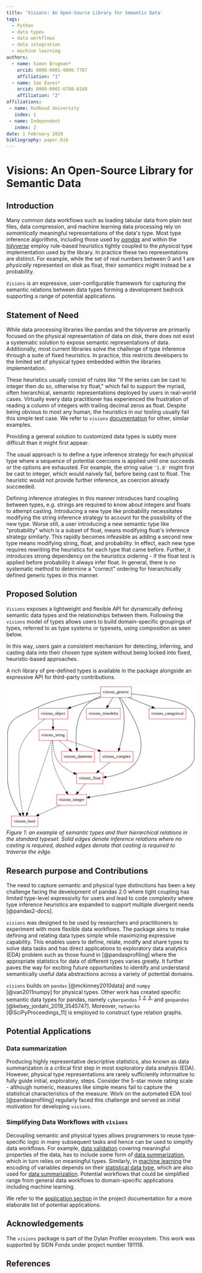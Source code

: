 ```yaml
---
title: 'Visions: An Open-Source Library for Semantic Data'
tags:
  - Python
  - data types
  - data workflows
  - data integration
  - machine learning
authors:
  - name: Simon Brugman*
    orcid: 0000-0001-9866-7767
    affiliation: "1"
  - name: Ian Eaves*
    orcid: 0000-0001-6788-8188
    affiliation: "2"
affiliations:
 - name: Radboud University
   index: 1
 - name: Independent
   index: 2
date: 1 February 2020   
bibliography: paper.bib
---
```


# Visions: An Open-Source Library for Semantic Data

## Introduction

Many common data workflows such as loading tabular data from plain text files, data compression, and machine learning data processing rely on *semantically* meaningful representations of the data's type. 
Most type inference algorithms, including those used by <cite>[pandas][pandas]</cite> and within the <cite>[tidyverse][tidyverse]</cite> employ rule-based heuristics tightly coupled to the *physical* type implementation used by the library. 
In practice these two representations are distinct. 
For example, while the set of real numbers between 0 and 1 are *physically* represented on disk as float, their *semantics* might instead be a probability.

`Visions` is an expressive, user-configurable framework for capturing the semantic relations between data types forming a development bedrock supporting a range of potential applications.

## Statement of Need

While data processing libraries like pandas and the tidyverse are primarily focused on the physical representation of data on disk, there does not exist a systematic solution to expose semantic representations of data.
Additionally, most current libraries solve the challenge of type inference through a suite of fixed heuristics.
In practice, this restricts developers to the limited set of physical types embedded within the libraries implementation.

These heuristics usually consist of rules like "if the series can be cast to integer then do so, otherwise try float," which fail to support the myriad, often hierarchical, semantic representations deployed by users in real-world cases. 
Virtually every data practitioner has experienced the frustration of reading a column of integers with trailing decimal zeros as float. 
Despite being obvious to most any human, the heuristics in our tooling usually fail this simple test case.
We refer to `visions` [documentation](https://dylan-profiler.github.io/visions/index.html) for other, similar examples.

Providing a general solution to customized data types is subtly more difficult than it might first appear.

The usual approach is to define a type inference strategy for each physical type where a sequence of potential coercions is applied until one succeeds or the options are exhausted.
For example, the string value `'1.0'` might first be cast to integer, which would naively fail, before being cast to float.
The heuristic would not provide further inference, as coercion already succeeded.

Defining inference strategies in this manner introduces hard coupling between types, e.g. strings are required to know about integers and floats to attempt casting.
Introducing a new type like probability necessitates modifying the string inference strategy to account for the possibility of the new type.
Worse still, a user introducing a new semantic type like "probability" which is a subset of float, means modifying float's inference strategy similarly.
This rapidly becomes infeasible as adding a second new type means modifying string, float, and probability. 
In effect, each new type requires rewriting the heuristics for each type that came before. 
Further, it introduces strong dependency on the heuristics ordering - if the float test is applied before probability it always infer float.
In general, there is no systematic method to determine a "correct" ordering for hierarchically defined generic types in this manner.


## Proposed Solution

`Visions` exposes a lightweight and flexible API for dynamically defining semantic data types and the relationships between them. 
Following the `visions` model of types allows users to build domain-specific groupings of types, referred to as type systems or typesets, using composition as seen below.

In this way, users gain a consistent mechanism for detecting, inferring, and casting data into their chosen type system without being locked into fixed, heuristic-based approaches.

A rich library of pre-defined types is available in the package alongside an expressive API for third-party contributions.

![Visions' Standard Typeset](https://raw.githubusercontent.com/dylan-profiler/visions/master/docs/_images/typeset_standard.svg?sanitize=true)
_Figure 1: an example of semantic types and their hierarchical relations in the standard typeset.
Solid edges denote inference relations where no casting is required, dashed edges denote that casting is required to traverse the edge._

## Research purpose and Contributions

The need to capture semantic and physical type distinctions has been a key challenge facing the development of pandas 2.0 where tight coupling has limited type-level expressivity for users and lead to code complexity where type inference heuristics are expanded to support multiple divergent needs [@pandas2-docs].

`visions` was designed to be used by researchers and practitioners to experiment with more flexible data workflows.
The package aims to make defining and relating data types simple while maximizing expressive capability.
This enables users to define, relate, modify and share types to solve data tasks and has direct applications to exploratory data analytics (EDA) problem such as those found in [@pandasprofiling] where the appropriate statistics for data of different types varies greatly.
It further paves the way for exciting future opportunities to identify and understand semantically useful data abstractions across a variety of potential domains. 

`visions` builds on `pandas` [@mckinney2010data] and `numpy` [@van2011numpy] for physical types. 
Other work has created specific semantic data types for pandas, namely `cyberpandas` <sup><cite> [1]_, [2]_, [3]_ </cite></sup> and `geopandas` [@kelsey_jordahl_2019_3545747].
Moreover, `networkx` [@SciPyProceedings_11] is employed to construct type relation graphs.

## Potential Applications
### Data summarization

Producing highly representative descriptive statistics, also known as data summarization is a critical first step in most exploratory data analysis (EDA). 
However, physical type representations are rarely sufficiently informative to fully guide initial, exploratory, steps. 
Consider the 5-star movie rating scale - although numeric, measures like simple means fail to capture the statistical characteristics of the measure. 
Work on the automated EDA tool [@pandasprofiling] regularly faced this challenge and served as initial motivation for developing `visions`.

### Simplifying Data Workflows with `visions`

Decoupling semantic and physical types allows programmers to reuse type-specific logic in many subsequent tasks and hence can be used to simplify data workflows.
For example, [data validation](https://dylan-profiler.github.io/visions/visions/applications/validation.html) covering meaningful properties of the data, has to include some form of [data summarization](https://dylan-profiler.github.io/visions/visions/applications/summarizer.html), which in turn relies on meaningful types.
Similarly, in [machine learning](https://dylan-profiler.github.io/visions/visions/applications/machine_learning.html) the encoding of variables depends on their [statistical data type](https://en.wikipedia.org/wiki/Statistical_data_type), which are also used for [data summarization](https://dylan-profiler.github.io/visions/visions/applications/summarizer.html).
Potential workflows that could be simplified range from general data workflows to domain-specific applications including machine learning. 

We refer to the [application section](https://dylan-profiler.github.io/visions/visions/applications/applications.html) in the project documentation for a more elaborate list of potential applications.

## Acknowledgements

The `visions` package is part of the Dylan Profiler ecosystem.
This work was supported by SIDN Fonds under project number 191118.

## References

[pandas]: https://pandas.pydata.org/pandas-docs/stable/reference/api/pandas.DataFrame.infer_objects.html
[tidyverse]: https://readr.tidyverse.org/reference/parse_guess.html
[pandas2-docs]: https://dev.pandas.io/pandas2/internal-architecture.html#logical-types-and-physical-storage-decoupling
[1]:https://tomaugspurger.github.io/pandas-extension-arrays.html
[2]:https://www.anaconda.com/cyberpandas-extending-pandas-with-richer-types/
[3]:https://github.com/ContinuumIO/cyberpandas
